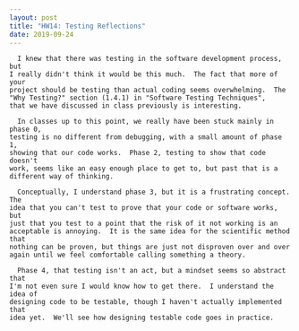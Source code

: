 ```yaml
---
layout: post
title: "HW14: Testing Reflections"
date: 2019-09-24
---
```


      I knew that there was testing in the software development process, but
    I really didn't think it would be this much.  The fact that more of your
    project should be testing than actual coding seems overwhelming.  The
    "Why Testing?" section (1.4.1) in "Software Testing Techniques",
    that we have discussed in class previously is interesting.

      In classes up to this point, we really have been stuck mainly in phase 0,
    testing is no different from debugging, with a small amount of phase 1,
    showing that our code works.  Phase 2, testing to show that code doesn't
    work, seems like an easy enough place to get to, but past that is a
    different way of thinking.  

      Conceptually, I understand phase 3, but it is a frustrating concept.  The
    idea that you can't test to prove that your code or software works, but
    just that you test to a point that the risk of it not working is an
    acceptable is annoying.  It is the same idea for the scientific method that
    nothing can be proven, but things are just not disproven over and over
    again until we feel comfortable calling something a theory.  

      Phase 4, that testing isn't an act, but a mindset seems so abstract that
    I'm not even sure I would know how to get there.  I understand the idea of
    designing code to be testable, though I haven't actually implemented that
    idea yet.  We'll see how designing testable code goes in practice.  
